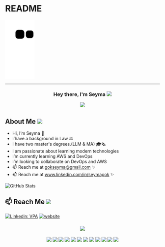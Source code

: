 # README

![snake svg](https://github.com/Comp-Wolf/Comp-Wolf/blob/output/github-contribution-grid-snake.svg)


-------------

<h3 align="center">Hey there, I'm Seyma <img src="https://media.giphy.com/media/hvRJCLFzcasrR4ia7z/giphy.gif" width="28">

  
<a href="#"><img width="50%" height="auto" src="https://upload.wikimedia.org/wikipedia/commons/f/fe/Puzzle.jpg" height="75px"/></a>

## About Me <img src="https://images.emojiterra.com/google/noto-emoji/v2.034/512px/1f33b.png" width="4%">
  
-  Hi, I’m Seyma 👋
-  I’have a background in Law ⚖️
-  I have two master's degrees.(LLM & MA) 🎓🗞
-  I am passionate about learning modern technologies
-  I’m currently learning AWS and DevOps 
-  I’m looking to collaborate on DevOps and AWS
- 📫 Reach me at gokseyma@gmail.com  ✨ 
- 📫 Reach me at www.linkedin.com/in/seymagok  ✨ 
  
![GitHub Stats](https://github-readme-stats.vercel.app/api?username=seymagok&theme=radical)

  
## 📫 Reach Me <img src='https://raw.githubusercontent.com/ShahriarShafin/ShahriarShafin/main/Assets/handshake.gif' width="70px">

[![Linkedin: VPA](https://img.shields.io/badge/linkedin-%230077B5.svg?&style=for-the-badge&logo=linkedin&logoColor=white)](https://www.linkedin.com/in/seymagok)
[![website](https://img.shields.io/badge/gmail-f1f2f6.svg?&style=for-the-badge&logo=gmail&logoColor=red)](mailto:gokseyma@gmail.com)
  
<!---
SeymaGok/SeymaGok is a ✨ special ✨ repository because its `README.md` (this file) appears on your GitHub profile.
You can click the Preview link to take a look at your changes.
--->
<h3 align="center"> <img src="https://user-images.githubusercontent.com/96360040/159220580-1e572ad3-de21-423c-a6d3-d26010bd442e.png" width="400">
  
<img src="https://camo.githubusercontent.com/43377630c76a5f41857c55cc16b2324ea8baf1044ffb242655b282eaec8ec369/68747470733a2f2f696d672e736869656c64732e696f2f62616467652f4b756265726e657465732d3332364345353f7374796c653d666c6174266c6f676f3d4b756265726e65746573266c6f676f436f6c6f723d7768697465"> <img src="https://logos-world.net/wp-content/uploads/2021/08/Amazon-Web-Services-AWS-Emblem.png" width="10%"> <img src="https://cdn.wmaraci.com/nedir/Microsoft-Azure.png" width="10%"> <img src="https://1000logos.net/wp-content/uploads/2020/05/Logo-Google-Cloud.jpg" width="10%"> <img src="https://upload.wikimedia.org/wikipedia/commons/thumb/f/f8/Python_logo_and_wordmark.svg/2560px-Python_logo_and_wordmark.svg.png" width="15%"> <img src="https://seeklogo.com/images/M/MySQL-logo-F6FF285A58-seeklogo.com.png" width="12%"> <img src="https://seeklogo.com/images/D/docker-logo-6D6F987702-seeklogo.com.png" width="9%"> <img src="https://www.stratoscale.com/wp-content/uploads/2019/04/Kubernetes-logo.png" width="7%"> <img src="https://www.vectorlogo.zone/logos/jenkins/jenkins-ar21.svg" width="12%"> <img src="https://marka-logo.com/wp-content/uploads/2020/09/Linux-Logo.png" width="10%"> <img src="https://user-images.githubusercontent.com/96360040/159221208-f9c213c8-748d-4645-858c-b804d6765548.png" width="8%"> <img src="https://user-images.githubusercontent.com/96360040/159221969-61cb0de5-d8f3-44f7-ac94-40d0dcfab30c.png" width="12%">
